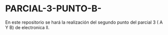 # PARCIAL-3-PUNTO-B-
En este repositorio se hará la realización del segundo punto del parcial 3 ( A Y B) de electronica ll. 
